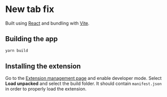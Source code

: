 # New tab fix

Built using [React](https://react.dev/) and bundling with [Vite](https://vite.dev/).

## Building the app

```bash
yarn build
```

## Installing the extension

Go to the [Extension management page](chrome://extensions/) and enable developer mode. Select **Load unpacked** and select the build folder. It should contain `manifest.json` in order to properly load the extension.
